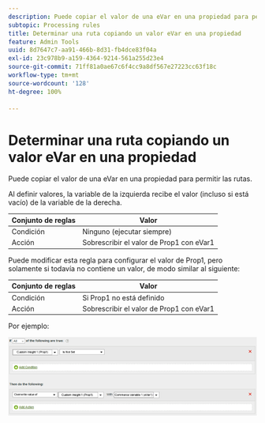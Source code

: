 ```yaml
---
description: Puede copiar el valor de una eVar en una propiedad para permitir las rutas.
subtopic: Processing rules
title: Determinar una ruta copiando un valor eVar en una propiedad
feature: Admin Tools
uuid: 8d7647c7-aa91-466b-8d31-fb4dce83f04a
exl-id: 23c978b9-a159-4364-9214-561a255d23e4
source-git-commit: 71ff81a0ae67c6f4cc9a8df567e27223cc63f18c
workflow-type: tm+mt
source-wordcount: '128'
ht-degree: 100%

---
```


# Determinar una ruta copiando un valor eVar en una propiedad

Puede copiar el valor de una eVar en una propiedad para permitir las rutas.

Al definir valores, la variable de la izquierda recibe el valor (incluso si está vacío) de la variable de la derecha.

| Conjunto de reglas | Valor |
|---|---|
| Condición | Ninguno (ejecutar siempre) |
| Acción | Sobrescribir el valor de Prop1 con eVar1 |

Puede modificar esta regla para configurar el valor de Prop1, pero solamente si todavía no contiene un valor, de modo similar al siguiente:

| Conjunto de reglas | Valor |
|---|---|
| Condición | Si Prop1 no está definido |
| Acción | Sobrescribir el valor de Prop1 con eVar1 |

Por ejemplo:

![](assets/overwrite-empty-prop.png)
